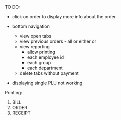 TO DO:

- click on order to display more info about the order 
- bottom navigation
  - view open tabs
  - view previous orders - all or either or
  - view reporting
    - allow printing
    - each employee id 
    - each group
    - each department
  - delete tabs without payment
  
- displaying single PLU not working




Printing: 

1. BILL
2. ORDER 
3. RECEIPT